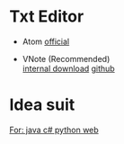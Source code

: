 # Txt Editor
* Atom
[official](https://atom.io/)

* VNote (Recommended)  
[internal download](http://10.60.80.2/data/d/soft/vnote-win-x64_v3.14.0.zip)
[github](https://github.com/vnotex/vnote/releases)

# Idea suit
[For: java c# python web](http://10.60.80.2/data/d/soft/idea/)